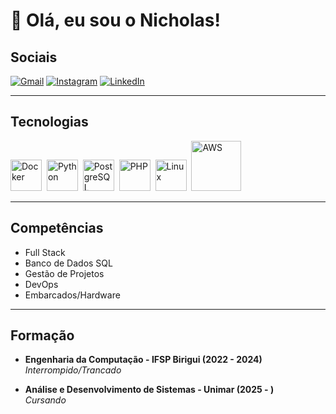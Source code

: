 # 👋 Olá, eu sou o Nicholas!

## Sociais
[![Gmail](https://img.shields.io/badge/-Gmail-D14836?style=for-the-badge&logo=gmail&logoColor=white)](mailto:SEU_EMAIL_AQUI)
[![Instagram](https://img.shields.io/badge/-Instagram-E4405F?style=for-the-badge&logo=instagram&logoColor=white)](https://instagram.com/SEU_USUARIO)
[![LinkedIn](https://img.shields.io/badge/-LinkedIn-0A66C2?style=for-the-badge&logo=linkedin&logoColor=white)](https://linkedin.com/in/SEU_USUARIO)

---

## Tecnologias
<div>
  <img src="https://cdn.jsdelivr.net/gh/devicons/devicon/icons/docker/docker-original.svg" title="Docker" alt="Docker" width="50" height="50"/>&nbsp;
  <img src="https://cdn.jsdelivr.net/gh/devicons/devicon/icons/python/python-original.svg" title="Python" alt="Python" width="50" height="50"/>&nbsp;
  <img src="https://cdn.jsdelivr.net/gh/devicons/devicon/icons/postgresql/postgresql-original.svg" title="PostgreSQL" alt="PostgreSQL" width="50" height="50"/>&nbsp;
  <img src="https://cdn.jsdelivr.net/gh/devicons/devicon/icons/php/php-original.svg" title="PHP" alt="PHP" width="50" height="50"/>&nbsp;
  <img src="https://cdn.jsdelivr.net/gh/devicons/devicon/icons/linux/linux-original.svg" title="Linux" alt="Linux" width="50" height="50"/>&nbsp;
  <img src="https://upload.wikimedia.org/wikipedia/commons/9/93/Amazon_Web_Services_Logo.svg" title="AWS" alt="AWS" width="80"/>
</div>


---

## Competências
- Full Stack  
- Banco de Dados SQL  
- Gestão de Projetos  
- DevOps  
- Embarcados/Hardware  

---

## Formação
- **Engenharia da Computação - IFSP Birigui (2022 - 2024)**  
  _Interrompido/Trancado_

- **Análise e Desenvolvimento de Sistemas - Unimar (2025 - )**  
  _Cursando_
